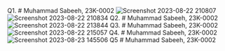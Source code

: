 Q1. # Muhammad Sabeeh, 23K-0002
![Screenshot 2023-08-22 210807](https://github.com/Sabeeh138/PfFall23/assets/142867481/89b81e91-daab-4940-bbc7-111df9770e8c)
![Screenshot 2023-08-22 210834](https://github.com/Sabeeh138/PfFall23/assets/142867481/ffb6d950-2340-4b66-9a48-4b60cc24cadc)
Q2. # Muhammad Sabeeh, 23K-0002
![Screenshot 2023-08-22 213844](https://github.com/Sabeeh138/PfFall23/assets/142867481/52c99f5d-3e8a-4ba6-8416-110dcc6df46d)
Q3. # Muhammad Sabeeh, 23K-0002
![Screenshot 2023-08-22 215057](https://github.com/Sabeeh138/PfFall23/assets/142867481/ff4ec51e-8894-4caa-b2bc-675867e86f17)
Q4. # Muhammad Sabeeh, 23K-0002
![Screenshot 2023-08-23 145506](https://github.com/Sabeeh138/PfFall23/assets/142867481/bd2ac1c5-7370-4f64-9f71-38dcf86d39f9)
Q5 # Muhammad Sabeeh, 23K-0002

